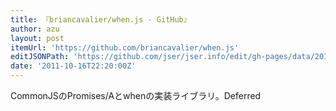 ```yaml
---
title: 『briancavalier/when.js - GitHub』
author: azu
layout: post
itemUrl: 'https://github.com/briancavalier/when.js'
editJSONPath: 'https://github.com/jser/jser.info/edit/gh-pages/data/2011/10/index.json'
date: '2011-10-16T22:20:00Z'
---
```

CommonJSのPromises/Aとwhenの実装ライブラリ。Deferred
